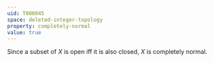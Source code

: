 ```yaml
---
uid: T000045
space: deleted-integer-topology
property: completely-normal
value: true
---
```

Since a subset of $X$ is open iff it is also closed, $X$ is completely normal.

